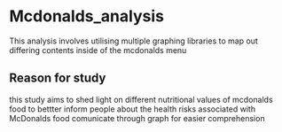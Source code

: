 # Mcdonalds_analysis
This analysis involves utilising multiple graphing libraries to map out differing contents inside of the mcdonalds menu

## Reason for study
this study aims to shed light on different nutritional values of mcdonalds food to bettter inform people about the health risks associated with McDonalds food comunicate through graph for easier comprehension
